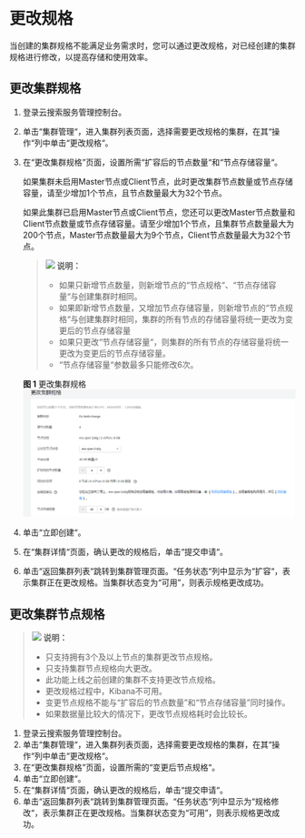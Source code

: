 # 更改规格<a name="css_01_0074"></a>

当创建的集群规格不能满足业务需求时，您可以通过更改规格，对已经创建的集群规格进行修改，以提高存储和使用效率。

## 更改集群规格<a name="section182220064418"></a>

1.  登录云搜索服务管理控制台。
2.  单击“集群管理“，进入集群列表页面，选择需要更改规格的集群，在其“操作“列中单击“更改规格“。
3.  在“更改集群规格”页面，设置所需“扩容后的节点数量“和“节点存储容量“。

    如果集群未启用Master节点或Client节点，此时更改集群节点数量或节点存储容量，请至少增加1个节点，且节点数量最大为32个节点。

    如果此集群已启用Master节点或Client节点，您还可以更改Master节点数量和Client节点数量或节点存储容量。请至少增加1个节点，且集群节点数量最大为200个节点，Master节点数量最大为9个节点，Client节点数量最大为32个节点。

    >![](public_sys-resources/icon-note.gif) **说明：**   
    >-   如果只新增节点数量，则新增节点的“节点规格“、“节点存储容量“与创建集群时相同。  
    >-   如果即新增节点数量，又增加节点存储容量，则新增节点的“节点规格“与创建集群时相同，集群的所有节点的存储容量将统一更改为变更后的节点存储容量  
    >-   如果只更改“节点存储容量“，则集群的所有节点的存储容量将统一更改为变更后的节点存储容量。  
    >-   “节点存储容量“参数最多只能修改6次。  

    **图 1**  更改集群规格<a name="fig10405191055513"></a>  
    ![](figures/更改集群规格.png "更改集群规格")

4.  单击“立即创建“。
5.  在“集群详情“页面，确认更改的规格后，单击“提交申请“。
6.  单击“返回集群列表“跳转到集群管理页面。“任务状态“列中显示为“扩容“，表示集群正在更改规格。当集群状态变为“可用”，则表示规格更改成功。

## 更改集群节点规格<a name="section1406185413613"></a>

>![](public_sys-resources/icon-note.gif) **说明：**   
>-   只支持拥有3个及以上节点的集群更改节点规格。  
>-   只支持集群节点规格向大更改。  
>-   此功能上线之前创建的集群不支持更改节点规格。  
>-   更改规格过程中，Kibana不可用。  
>-   变更节点规格不能与“扩容后的节点数量”和“节点存储容量”同时操作。  
>-   如果数据量比较大的情况下，更改节点规格耗时会比较长。  

1.  登录云搜索服务管理控制台。
2.  单击“集群管理“，进入集群列表页面，选择需要更改规格的集群，在其“操作“列中单击“更改规格“。
3.  在“更改集群规格”页面，设置所需的“变更后节点规格“。
4.  单击“立即创建“。
5.  在“集群详情“页面，确认更改的规格后，单击“提交申请“。
6.  单击“返回集群列表“跳转到集群管理页面。“任务状态“列中显示为“规格修改“，表示集群正在更改规格。当集群状态变为“可用”，则表示规格更改成功。

